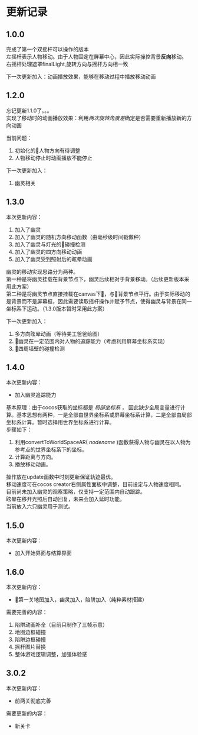 # 更新记录

## 1.0.0
完成了第一个双摇杆可以操作的版本  
左摇杆表示人物移动。由于人物固定在屏幕中心，因此实际操控背景**反向**移动。  
右摇杆处理遮罩finalLight,旋转方向与摇杆方向相一致

下一次更新加入：动画播放效果，能够在移动过程中播放移动动画


## 1.2.0
忘记更新1.1.0了。。。  
实现了移动时的动画播放效果：利用*两次旋转角度差*确定是否需要重新播放新的方向动画

当前问题：  
1. 初始化的人物方向有待调整  
2. 人物移动停止时动画播放不能停止

下一次更新加入：  
1. 幽灵相关


## 1.3.0
本次更新内容：  
1. 加入了幽灵  
2. 加入了幽灵的随机方向移动函数（由毫秒级时间戳做种）  
3. 加入了幽灵与灯光的碰撞检测  
4. 加入了幽灵的四方向移动动画  
5. 加入了幽灵受到照射后的眩晕动画  

幽灵的移动实现思路分为两种。  
第一种是将幽灵挂载在背景节点下，幽灵后续相对于背景移动。（后续更新版本采用此方案）  
第二种是将幽灵节点直接挂载在canvas下，与背景节点平行。由于实际移动的是背景而不是屏幕框，因此需要读取摇杆操作并赋予节点，使得幽灵与背景在同一坐标系下运动。（1.3.0版本暂时采用此方案）

下一次更新加入：  
1. 多方向眩晕动画（等待美工爸爸给图）  
2. 幽灵在一定范围内对人物的追踪能力（考虑利用屏幕坐标系实现）  
3. 四周墙壁的碰撞检测   

## 1.4.0

本次更新内容：  

+ 加入幽灵追踪能力  

基本原理：由于cocos获取的坐标都是 *局部坐标系* ， 因此缺少全局变量进行计算。基本思想有两种，一是全部由世界坐标系或屏幕坐标系计算，二是全部由局部坐标系计算。暂时选择用世界坐标系进行计算。  
步骤如下：  
1. 利用convertToWorldSpaceAR( *nodename* )函数获得人物与幽灵在以人物为参考点的世界坐标系下的坐标。  
2. 计算距离与方向。  
3. 播放移动动画。  


操作放在update函数中时刻更新保证轨迹最优。  
移动速度可在cocos creator右侧属性面板中调整，目前设定与人物速度相同。  
目前尚未加入幽灵的观察策略，仅支持一定范围内自动跟踪。  
眩晕在移开光照后自动回复，未来会加入延时功能。  
当前放入六只幽灵用于测试。  

## 1.5.0  

本次更新内容：  
+ 加入开始界面与结算界面  

## 1.6.0  

本次更新内容：  
+ 第一关地图加入，幽灵加入，陷阱加入（纯粹素材搭建）  

需要完善的内容：  
1. 陷阱动画补全（目前只制作了三帧示意）  
2. 地图边框碰撞  
3. 陷阱边框碰撞  
4. 摇杆图片替换  
5. 整体游戏逻辑调整，加强体验感  

## 3.0.2

本次更新内容：
+ 前两关彻底完善

需要更新的内容：
+ 新关卡